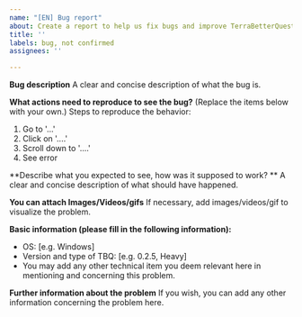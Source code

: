 ```yaml
---
name: "[EN] Bug report"
about: Create a report to help us fix bugs and improve TerraBetterQuest.
title: ''
labels: bug, not confirmed
assignees: ''

---
```


**Bug description**
A clear and concise description of what the bug is.

**What actions need to reproduce to see the bug?**
(Replace the items below with your own.)
Steps to reproduce the behavior:
1. Go to '...'
2. Click on '....'
3. Scroll down to '....'
4. See error

**Describe what you expected to see, how was it supposed to work? **
A clear and concise description of what should have happened.

**You can attach Images/Videos/gifs**
If necessary, add images/videos/gif to visualize the problem.

**Basic information (please fill in the following information):**
 - OS: [e.g. Windows]
 - Version and type of TBQ: [e.g. 0.2.5, Heavy]
 - You may add any other technical item you deem relevant here in mentioning and concerning this problem.

**Further information about the problem**
If you wish, you can add any other information concerning the problem here.
